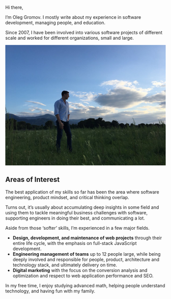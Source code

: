 Hi there,

I’m Oleg Gromov. I mostly write about my experience in software development, managing people, and education.

Since 2007, I have been involved into various software projects of different scale and worked for different organizations, small and large.

![Oleg Gromov in France](oleggromov-france.jpg "This is me in France, with the beautiful Pyrenees in the background.")

## Areas of Interest
The best application of my skills so far has been the area where software engineering, product mindset, and critical thinking overlap.

Turns out, it’s usually about accumulating deep insights in some field and using them to tackle meaningful business challenges with software, supporting engineers in doing their best, and communicating a lot.

Aside from those ‘softer’ skills, I’m experienced in a few major fields.

- **Design, development, and maintenance of web projects** through their entire life cycle, with the emphasis on full-stack JavaScript development.
- **Engineering management of teams** up to 12 people large, while being deeply involved and responsible for people, product, architecture and technology stack, and ultimately delivery on time.
- **Digital marketing** with the focus on the conversion analysis and optimization and respect to web application performance and SEO.

In my free time, I enjoy studying advanced math, helping people understand technology, and having fun with my family.

